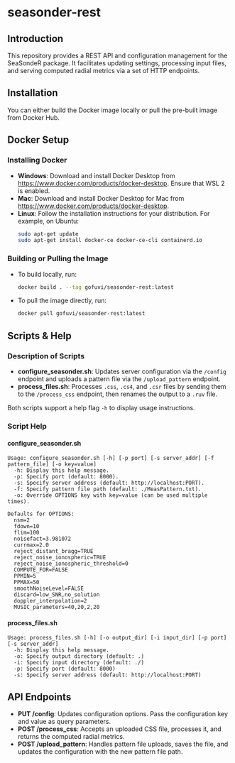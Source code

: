 # seasonder-rest

## Introduction
This repository provides a REST API and configuration management for the SeaSondeR package. It facilitates updating settings, processing input files, and serving computed radial metrics via a set of HTTP endpoints.

## Installation
You can either build the Docker image locally or pull the pre-built image from Docker Hub.

## Docker Setup
### Installing Docker
- **Windows**: Download and install Docker Desktop from https://www.docker.com/products/docker-desktop. Ensure that WSL 2 is enabled.
- **Mac**: Download and install Docker Desktop for Mac from https://www.docker.com/products/docker-desktop.
- **Linux**: Follow the installation instructions for your distribution. For example, on Ubuntu:
  ```bash
  sudo apt-get update
  sudo apt-get install docker-ce docker-ce-cli containerd.io
  ```

### Building or Pulling the Image
- To build locally, run:
  ```bash
  docker build . --tag gofuvi/seasonder-rest:latest
  ```
- To pull the image directly, run:
  ```bash
  docker pull gofuvi/seasonder-rest:latest
  ```

## Scripts & Help
### Description of Scripts
- **configure_seasonder.sh**: Updates server configuration via the `/config` endpoint and uploads a pattern file via the `/upload_pattern` endpoint.
- **process_files.sh**: Processes `.css`, `.cs4`, and `.csr` files by sending them to the `/process_css` endpoint, then renames the output to a `.ruv` file.

Both scripts support a help flag `-h` to display usage instructions.

### Script Help

#### configure_seasonder.sh
```
Usage: configure_seasonder.sh [-h] [-p port] [-s server_addr] [-f pattern_file] [-o key=value]
  -h: Display this help message.
  -p: Specify port (default: 8000).
  -s: Specify server address (default: http://localhost:PORT).
  -f: Specify pattern file path (default: ./MeasPattern.txt).
  -o: Override OPTIONS key with key=value (can be used multiple times).

Defaults for OPTIONS:
  nsm=2
  fdown=10
  flim=100
  noisefact=3.981072
  currmax=2.0
  reject_distant_bragg=TRUE
  reject_noise_ionospheric=TRUE
  reject_noise_ionospheric_threshold=0
  COMPUTE_FOR=FALSE
  PPMIN=5
  PPMAX=50
  smoothNoiseLevel=FALSE
  discard=low_SNR,no_solution
  doppler_interpolation=2
  MUSIC_parameters=40,20,2,20
```

#### process_files.sh
```
Usage: process_files.sh [-h] [-o output_dir] [-i input_dir] [-p port] [-s server_addr]
  -h: Display this help message.
  -o: Specify output directory (default: .)
  -i: Specify input directory (default: ./)
  -p: Specify port (default: 8000)
  -s: Specify server address (default: http://localhost:PORT)
```

## API Endpoints
- **PUT /config**: Updates configuration options. Pass the configuration key and value as query parameters.
- **POST /process_css**: Accepts an uploaded CSS file, processes it, and returns the computed radial metrics.
- **POST /upload_pattern**: Handles pattern file uploads, saves the file, and updates the configuration with the new pattern file path.